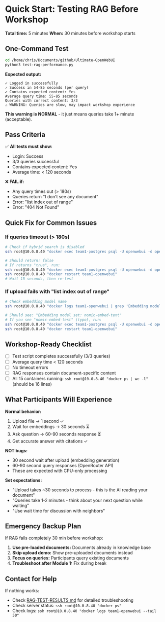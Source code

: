 # Quick Start: Testing RAG Before Workshop

**Total time:** 5 minutes
**When:** 30 minutes before workshop starts

## One-Command Test

```bash
cd /home/chris/Documents/github/Ultimate-OpenWebUI
python3 test-rag-performance.py
```

**Expected output:**
```
✓ Logged in successfully
✓ Success in 54-85 seconds (per query)
✓ Contains expected content: Yes
Average query time: 55-85 seconds
Queries with correct content: 3/3
⚠ WARNING: Queries are slow, may impact workshop experience
```

**This warning is NORMAL** - it just means queries take 1+ minute (acceptable).

## Pass Criteria

✅ **All tests must show:**
- Login: Success
- 3/3 queries successful
- Contains expected content: Yes
- Average time: < 120 seconds

❌ **FAIL if:**
- Any query times out (> 180s)
- Queries return "I don't see any document"
- Error: "list index out of range"
- Error: "404 Not Found"

## Quick Fix for Common Issues

### If queries timeout (> 180s)
```bash
# Check if hybrid search is disabled
ssh root@10.0.8.40 "docker exec team1-postgres psql -U openwebui -d openwebui -c \"SELECT data->'rag'->>'enable_hybrid_search' FROM config WHERE id = 1;\""

# Should return: false
# If returns "true", run:
ssh root@10.0.8.40 "docker exec team1-postgres psql -U openwebui -d openwebui -c \"UPDATE config SET data = jsonb_set(data::jsonb, '{rag,enable_hybrid_search}', 'false', true) WHERE id = 1;\""
ssh root@10.0.8.40 "docker restart team1-openwebui"
# Wait 15 seconds, then re-test
```

### If upload fails with "list index out of range"
```bash
# Check embedding model name
ssh root@10.0.8.40 "docker logs team1-openwebui | grep 'Embedding model set'"

# Should see: "Embedding model set: nomic-embed-text"
# If you see "nomic-embed-test" (typo), run:
ssh root@10.0.8.40 "docker exec team1-postgres psql -U openwebui -d openwebui -c \"UPDATE config SET data = REPLACE(data::text, '\\\"nomic-embed-test\\\"', '\\\"nomic-embed-text\\\"')::json WHERE id = 1;\""
ssh root@10.0.8.40 "docker restart team1-openwebui"
```

## Workshop-Ready Checklist

- [ ] Test script completes successfully (3/3 queries)
- [ ] Average query time < 120 seconds
- [ ] No timeout errors
- [ ] RAG responses contain document-specific content
- [ ] All 15 containers running: `ssh root@10.0.8.40 "docker ps | wc -l"` (should be 16 lines)

## What Participants Will Experience

**Normal behavior:**
1. Upload file → 1 second ✓
2. Wait for embeddings → 30 seconds ⏳
3. Ask question → 60-90 seconds response ⏳
4. Get accurate answer with citations ✓

**NOT bugs:**
- 30 second wait after upload (embedding generation)
- 60-90 second query responses (OpenRouter API)
- These are expected with CPU-only processing

**Set expectations:**
- "Upload takes ~30 seconds to process - this is the AI reading your document"
- "Queries take 1-2 minutes - think about your next question while waiting"
- "Use wait time for discussion with neighbors"

## Emergency Backup Plan

If RAG fails completely 30 min before workshop:

1. **Use pre-loaded documents:** Documents already in knowledge base
2. **Skip upload demo:** Show pre-uploaded documents instead
3. **Focus on queries:** Participants query existing documents
4. **Troubleshoot after Module 1:** Fix during break

## Contact for Help

If nothing works:
- Check [RAG-TEST-RESULTS.md](./RAG-TEST-RESULTS.md) for detailed troubleshooting
- Check server status: `ssh root@10.0.8.40 "docker ps"`
- Check logs: `ssh root@10.0.8.40 "docker logs team1-openwebui --tail 50"`
